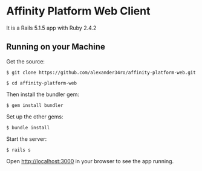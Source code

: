 # Affinity Platform Web Client

It is a Rails 5.1.5 app with Ruby 2.4.2

## Running on your Machine

Get the source:

    $ git clone https://github.com/alexander34ro/affinity-platform-web.git

    $ cd affinity-platform-web

Then install the bundler gem:

    $ gem install bundler

Set up the other gems:

    $ bundle install

Start the server:

    $ rails s

Open <http://localhost:3000> in your browser to see the app running.
